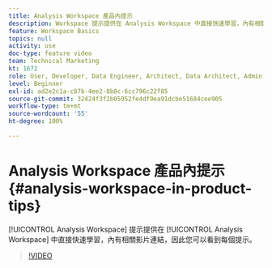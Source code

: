 ```yaml
---
title: Analysis Workspace 產品內提示
description: Workspace 提示提供在 Analysis Workspace 中直接快速學習，內有相關影片連結，因此您可以看到每個提示。
feature: Workspace Basics
topics: null
activity: use
doc-type: feature video
team: Technical Marketing
kt: 1672
role: User, Developer, Data Engineer, Architect, Data Architect, Admin, Leader
level: Beginner
exl-id: ad2e2c1a-c87b-4ee2-8b8c-6cc796c22f85
source-git-commit: 32424f3f2b05952fe4df9ea91dcbe51684cee905
workflow-type: tm+mt
source-wordcount: '55'
ht-degree: 100%

---
```


# Analysis Workspace 產品內提示 {#analysis-workspace-in-product-tips}

[!UICONTROL Analysis Workspace] 提示提供在 [!UICONTROL Analysis Workspace] 中直接快速學習，內有相關影片連結，因此您可以看到每個提示。

>[!VIDEO](https://video.tv.adobe.com/v/23135/?quality=12)
